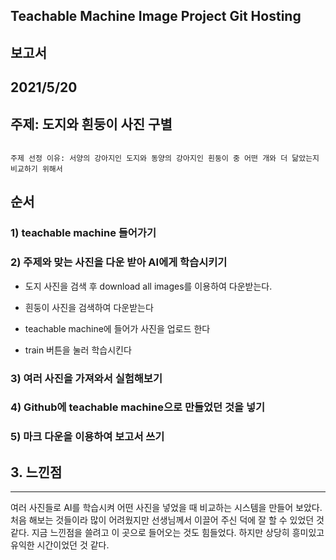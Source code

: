 ## Teachable Machine Image Project Git Hosting
보고서
---
2021/5/20
-------
주제: 도지와 흰둥이 사진 구별
----
~~~

주제 선정 이유: 서양의 강아지인 도지와 동양의 강아지인 흰둥이 중 어떤 개와 더 닮았는지 비교하기 위해서

~~~

## 순서
### 1) teachable machine 들어가기
### 2) 주제와 맞는 사진을 다운 받아 AI에게 학습시키기
* 도지 사진을 검색 후 download all images를 이용하여 다운받는다.
* 흰둥이 사진을 검색하여 다운받는다

* teachable machine에 들어가 사진을 업로드 한다
* train 버튼을 눌러 학습시킨다
### 3) 여러 사진을 가져와서 실험해보기
### 4) Github에 teachable machine으로 만들었던 것을 넣기
### 5) 마크 다운을 이용하여 보고서 쓰기

## 3. 느낀점
-------------
여러 사진들로 AI를 학습시켜 어떤 사진을 넣었을 때 비교하는 시스템을 만들어 보았다. 처음 해보는 것들이라 많이 어려웠지만 선생님께서 이끌어 주신 덕에 잘 할 수 있었던 것 같다. 지금 느낀점을 쓸려고 이 곳으로 들어오는 것도 힘들었다. 하지만 상당히 흥미있고 유익한 시간이었던 것 같다.

